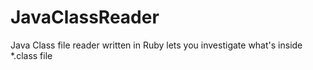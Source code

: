 JavaClassReader
===============

Java Class file reader written in Ruby lets you investigate what's inside *.class file